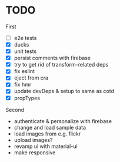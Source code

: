 # TODO

First

- [ ] e2e tests
- [x] ducks
- [x] unit tests
- [x] persist comments with firebase
- [x] try to get rid of transform-related deps
- [x] fix eslint
- [x] eject from cra
- [x] fix hmr
- [x] update devDeps & setup to same as cotd
- [x] propTypes

Second

 * authenticate & personalize with firebase
 * change and load sample data
 * load images from e.g. flickr
 * upload images?
 * revamp ui with material-ui
 * make responsive
